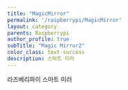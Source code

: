 ```yaml
---
title: "MagicMirror"
permalink: '/raspberrypi/MagicMirror'
layout: category
parents: Raspberrypi
author_profile: true
subTitle: "Magic Mirror2"
color_class: text-success
description: 스마트 미러
---
```


라즈베리파이 스마트 미러
